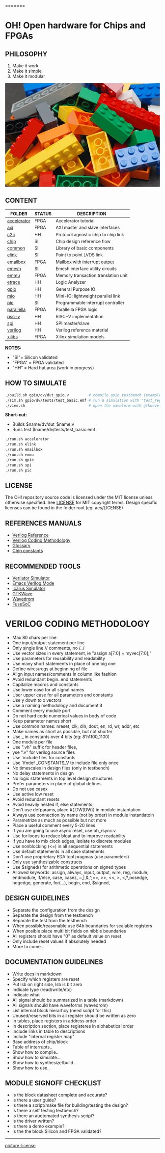 =======
# OH! Open hardware for Chips and FPGAs

## PHILOSOPHY

1. Make it work
2. Make it simple
3. Make it modular

![alt tag](common/docs/lego.jpg)

## CONTENT

| FOLDER                   | STATUS| DESCRIPTION                           |
|--------------------------|-------|---------------------------------------|
|[accelerator](accelerator)| FPGA  | Accelerator tutorial                  |
|[axi](axi)                | FPGA  | AXI master and slave interfaces       |
|[c2c](c2c)                | HH    | Protocol agnostic chip to chip link   |
|[chip](chip)              | SI    | Chip design reference flow            |
|[common](common)          | SI    | Library of basic components           |
|[elink](elink)            | SI    | Point to point LVDS link              |
|[emailbox](emailbox)      | FPGA  | Mailbox with interrupt output         |
|[emesh](emesh)            | SI    | Emesh interface utility circuits      |
|[emmu](emmu)              | FPGA  | Memory transaction translation unit   |
|[etrace](etrace)          | HH    | Logic Analyzer                        |
|[gpio](gpio)              | HH    | General Purpose IO                    |
|[mio](mio)                | HH    | Mini-IO: lightweight parallel link    |
|[pic](pic)                | SI    | Programmable interrupt controller     |
|[parallella](parallella)  | FPGA  | Parallella FPGA logic                 |
|[risc-v](risc-v)          | HH    | RISC-V implementation                 |
|[spi](spi)                | HH    | SPI master/slave                      |
|[verilog](verilog)        | HH    | Verilog referenca material            |
|[xilibs](xilibs)          | FPGA  | Xilinx simulation models              |

**NOTES:**
* "SI"= Silicon validated
* "FPGA" =  FPGA validated
* "HH" =  Hard hat area (work in progress)

## HOW TO SIMULATE

```sh
./build.sh gpio/dv/dut_gpio.v         # compile gpio testbench (example)
./sim.sh gpio/dv/tests/test_basic.emf # run a simulation with "test_regs.emf"
./view.sh                             # open the waveform with gtkwave
```

**Short-cut:**

* Builds $name/dv/dut_$name.v
* Runs test $name/dv/tests/test_basic.emf

```sh
./run.sh accelerator
./run.sh elink
./run.sh emailbox
./run.sh emmu
./run.sh gpio
./run.sh spi
./run.sh pic
```



## LICENSE
The OH! repository source code is licensed under the MIT license unless otherwise specified. See [LICENSE](LICENSE) for MIT copyright terms. Design specific licenses can be found in the folder root (eg: aes/LICENSE) 

## REFERENCES MANUALS
* [Verilog Reference](verilog/verilog_reference.md)
* [Verilog Coding Methodology](https://github.com/parallella/oh/blob/master/CODING-METHODOLOGY.md)
* [Glossary](chip/docs/glossary.md)
* [Chip constants](chip/docs/constants.md)

## RECOMMENDED TOOLS

* [Verilator Simulator](http://www.veripool.org/wiki/verilator)
* [Emacs Verilog Mode](http://www.veripool.org/wiki/verilog-mode)
* [Icarus Simulator](http://iverilog.icarus.com)
* [GTKWave](http://gtkwave.sourceforge.net)
* [Wavedrom](http://wavedrom.com/editor.html)
* [FuseSoC](https://github.com/olofk/fusesoc)

# VERILOG CODING METHODOLOGY

* Max 80 chars per line
* One input/output statement per line
* Only single line // comments, no /*..*/
* Use vector sizes in every statement, ie "assign a[7:0] = myvec[7:0];"
* Use parameters for reusability and readability
* Use many short statements in place of one big one
* Define wires/regs at beginning of file
* Align input names/comments in column like fashion
* Avoid redundant begin..end statements
* Capitalize macros and constants
* Use lower case for all signal names
* User upper case for all parameters and constants
* Use y down to x vectors
* Use a naming methodology and document it
* Comment every module port
* Do not hard code numerical values in body of code
* Keep parameter names short
* Use common names: nreset, clk, din, dout, en, rd, wr, addr, etc
* Make names as short as possible, but not shorter
* Use _ in constants over 4 bits (eg: 8'h1100_1100)
* One module per file
* Use ".vh" suffix for header files,
* yse ".v" for verilog source files
* Use `include files for constants
* Use `ifndef _CONSTANTS_V to include file only once
* No timescales in design files (only in testbench)
* No delay statements in design
* No logic statements in top level design structures
* Prefer parameters in place of global defines
* Do not use casex
* Use active low reset
* Avoid redundant resets
* Avoid heavily nested if, else statements
* Don't use defparams, place #(.DW(DW)) in module instantation
* Always use connection by name (not by order) in module instantiatoin
* Parametrize as much as possible but not more
* Place a useful comment every 5-20 lines
* If you are going to use async reset, use oh_rsync.v
* Use for loops to reduce bloat and to improve readability
* If you have to mix clock edges, isolate to discrete modules
* Use nonblocking (<=) in all sequential statements
* Use default statements in all case statements
* Don't use proprietary EDA tool pragmas (use parameters)
* Only use synthesizable constructs
* Use $signed() for arithmetic operations on signed types
* Allowed keywords: assign, always, input, output, wire, reg, module, endmodule, if/else, case, casez, ~,|,&,^,==, >>, <<, >, <,?,posedge, negedge, generate, for(...), begin, end, $signed,

## DESIGN GUIDELINES

* Separate the configuration from the design
* Separate the design from the testbench
* Separate the test from the testbench
* When possible/reasonable use 64b boundaries for scalable registers
* When posible place multi bit fields on nibble boundaries
* All registers should have "0" as default value on reset
* Only include reset values if absolutely needed
* More to come...

## DOCUMENTATION GUIDELINES

* Write docs in markdown
* Specify which registers are reset
* Put lsb on right side, lsb is bit zero
* Indicate type (read/write/etc)
* Indicate what 
* All signal should be summarized in a table (markdown)
* All signals should have waveforms (wavedrom)
* List internal block hierarhcy (need script for this)
* Unused/reserved bits in all register should be written as zero
* In tables, place registers in address order
* In description section, place registeres in alphabetical order
* Include links in table to descriptions
* Include "internal register map" 
* Base address of chip/block
* Table of interrupts..
* Show how to compile..
* Show how to simulate...
* Show how to synthesize/build..
* Show how to use..

## MODULE SIGNOFF CHECKLIST

* Is the block datasheet complete and accurate?
* Is there a user guide?
* Is there a script/make file for building/testing the design?
* Is there a self testing testbench?
* Is there an auotomated synthesis script?
* Is the driver written?
* Is there a demo example?
* Is the the block Silicon and FPGA validated?

----
[picture-license](https://commons.wikimedia.org/wiki/File:Lego_Color_Bricks.jpg)

